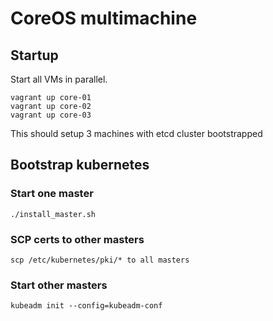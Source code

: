 # CoreOS multimachine 

## Startup

Start all VMs in parallel. 

```
vagrant up core-01
vagrant up core-02
vagrant up core-03
```
This should setup 3 machines with etcd cluster bootstrapped

## Bootstrap kubernetes

### Start one master
```
./install_master.sh
```

### SCP certs to other masters
```
scp /etc/kubernetes/pki/* to all masters
```

### Start other masters

```
kubeadm init --config=kubeadm-conf
```

